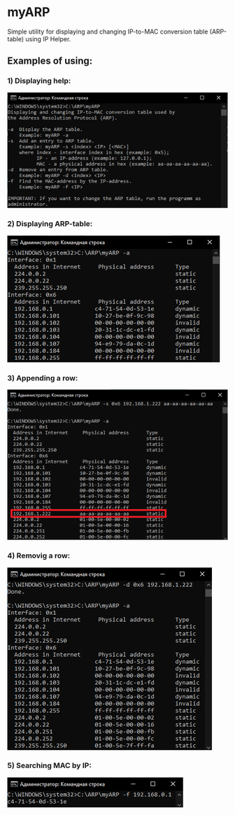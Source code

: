 # myARP
Simple utility for displaying and changing IP-to-MAC conversion table (ARP-table) using IP Helper.
## Examples of using:
### 1) Displaying help:
![](https://github.com/VictorChet/myARP/blob/master/screenshots/getHelp.PNG)
### 2) Displaying ARP-table:
![](https://github.com/VictorChet/myARP/blob/master/screenshots/getTable.PNG)
### 3) Appending a row:
![](https://github.com/VictorChet/myARP/blob/master/screenshots/appendRow.png)
### 4) Removig a row:
![](https://github.com/VictorChet/myARP/blob/master/screenshots/removeRow.PNG)
### 5) Searching MAC by IP:
![](https://github.com/VictorChet/myARP/blob/master/screenshots/findMAC.PNG)
